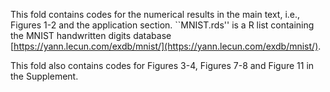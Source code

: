 This fold contains codes for the numerical results in the main text, i.e., Figures 1-2 and the application section. 
``MNIST.rds'' is a R list containing the MNIST handwritten digits database [https://yann.lecun.com/exdb/mnist/](https://yann.lecun.com/exdb/mnist/).

This fold also contains codes for Figures 3-4, Figures 7-8 and Figure 11 in the Supplement.
